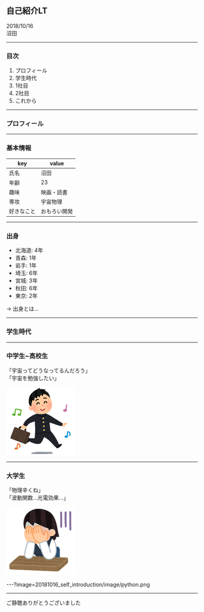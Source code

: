## 自己紹介LT

2018/10/16  
沼田

---

### 目次

1. プロフィール
2. 学生時代
3. 1社目
4. 2社目
5. これから


---

### プロフィール

---

### 基本情報

| key | value |
| --- | --- |
| 氏名 | 沼田
| 年齢 | 23 |
| 趣味 | 映画・読書 |
| 専攻 | 宇宙物理 |
| 好きなこと | おもろい開発 |


---

### 出身
- 北海道: 4年
- 青森: 1年
- 岩手: 1年
- 埼玉: 6年
- 宮城: 3年
- 秋田: 6年
- 東京: 2年

-> 出身とは…

---

### 学生時代

---

### 中学生~高校生
「宇宙ってどうなってるんだろう」  
「宇宙を勉強したい」

![image](20181016_self_introduction/image/skip_schoolboy.png)

---

### 大学生
「物理辛くね」  
「波動関数…光電効果…」

![image](20181016_self_introduction/image/fusagikomu_businesswoman.png)


---?image=20181016_self_introduction/image/python.png

---

ご静聴ありがとうございました
